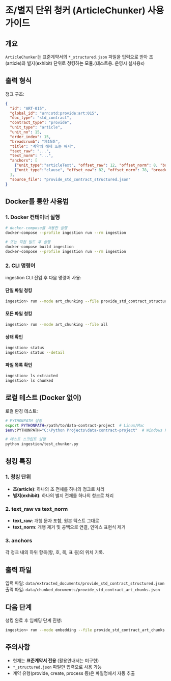 # 조/별지 단위 청커 (ArticleChunker) 사용 가이드

## 개요

`ArticleChunker`는 표준계약서의 `*_structured.json` 파일을 입력으로 받아 조(article)와 별지(exhibit) 단위로 청킹하는 모듈.(테스트용. 운영시 실사용x)

## 출력 형식

청크 구조:

```json
{
  "id": "ART-015",
  "global_id": "urn:std:provide:art:015",
  "doc_type": "std_contract",
  "contract_type": "provide",
  "unit_type": "article",
  "unit_no": 15,
  "order_index": 15,
  "breadcrumb": "제15조",
  "title": "계약의 해제 또는 해지",
  "text_raw": "...",
  "text_norm": "...",
  "anchors": [
    {"unit_type":"articleText", "offset_raw": 12, "offset_norm": 8, "breadcrumb": "제15조 조본문"},
    {"unit_type":"clause", "offset_raw": 82, "offset_norm": 78, "breadcrumb": "제15조 제1항"}
  ],
  "source_file": "provide_std_contract_structured.json"
}
```

## Docker를 통한 사용법

### 1. Docker 컨테이너 실행

```bash
# docker-compose를 사용한 실행
docker-compose --profile ingestion run --rm ingestion

# 또는 직접 빌드 후 실행
docker-compose build ingestion
docker-compose --profile ingestion run --rm ingestion
```

### 2. CLI 명령어

ingestion CLI 진입 후 다음 명령어 사용:

#### 단일 파일 청킹
```bash
ingestion> run --mode art_chunking --file provide_std_contract_structured.json
```

#### 모든 파일 청킹
```bash
ingestion> run --mode art_chunking --file all
```

#### 상태 확인
```bash
ingestion> status
ingestion> status --detail
```

#### 파일 목록 확인
```bash
ingestion> ls extracted
ingestion> ls chunked
```

## 로컬 테스트 (Docker 없이)

로컬 환경 테스트:

```bash
# PYTHONPATH 설정
export PYTHONPATH=/path/to/data-contract-project  # Linux/Mac
$env:PYTHONPATH="C:\Python Projects\data-contract-project"  # Windows PowerShell

# 테스트 스크립트 실행
python ingestion/test_chunker.py
```

## 청킹 특징

### 1. 청킹 단위
- **조(article)**: 하나의 조 전체를 하나의 청크로 처리
- **별지(exhibit)**: 하나의 별지 전체를 하나의 청크로 처리

### 2. text_raw vs text_norm
- **text_raw**: 개행 문자 포함, 원본 텍스트 그대로
- **text_norm**: 개행 제거 및 공백으로 연결, 인덱스 표현식 제거

### 3. anchors
각 청크 내의 하위 항목(항, 호, 목, 표 등)의 위치 기록.

## 출력 파일

입력 파일: `data/extracted_documents/provide_std_contract_structured.json`
출력 파일: `data/chunked_documents/provide_std_contract_art_chunks.json`

## 다음 단계

청킹 완료 후 임베딩 단계 진행:

```bash
ingestion> run --mode embedding --file provide_std_contract_art_chunks.json
```

## 주의사항

- 현재는 **표준계약서 전용** (활용안내서는 미구현)
- `*_structured.json` 파일만 입력으로 사용 가능
- 계약 유형(provide, create, process 등)은 파일명에서 자동 추출


